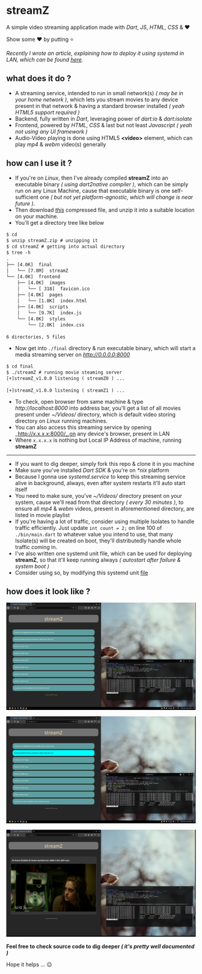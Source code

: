 # streamZ
A simple video streaming application made with _Dart_, _JS_, _HTML_, _CSS_ & :heart: 

Show some :heart: by putting :star:

_Recently I wrote an article, explaining how to deploy it using systemd in LAN, which can be found [here](http://itzmeanjan.in/blog/post_1)._

## what does it do ?
- A streaming service, intended to run in small network(s) _( may be in your home network )_, which lets you stream movies to any device present in that network & having a standard browser installed _( yeah HTML5 support required )_
- Backend, fully written in _Dart_, leveraging power of _dart:io_ & _dart:isolate_
- Frontend, powered by _HTML_, _CSS_ & last but not least _Javascript_ _( yeah not using any UI framework )_
- Audio-Video playing is done using HTML5 **\<video>** element, which can play _mp4_ & _webm_ video(s) generally
## how can I use it ?
- If you're on _Linux_, then I've already compiled **streamZ** into an executable binary _( using dart2native compiler )_, which can be simply run on any Linux Machine, cause that executable binary is one self-sufficient one _( but not yet platform-agnostic, which will change is near future )_.
- Then download [_this_](.) compressed file, and unzip it into a suitable location on your machine.
- You'll get a directory tree like below
```shell script
$ cd
$ unzip streamZ.zip # unzipping it
$ cd streamZ # getting into actual directory
$ tree -h
.
├── [4.0K]  final
│   └── [7.8M]  streamZ
└── [4.0K]  frontend
    ├── [4.0K]  images
    │   └── [ 318]  favicon.ico
    ├── [4.0K]  pages
    │   └── [1.0K]  index.html
    ├── [4.0K]  scripts
    │   └── [9.7K]  index.js
    └── [4.0K]  styles
        └── [2.0K]  index.css

6 directories, 5 files
```
- Now get into `./final` directory & run executable binary, which will start a media streaming server on _http://0.0.0.0:8000_
```shell script
$ cd final
$ ./streamZ # running movie steaming server
[+]streamZ_v1.0.0 listening ( streamZ0 ) ...

[+]streamZ_v1.0.0 listening ( streamZ1 ) ...

```
- To check, open browser from same machine & type _http://localhost:8000_ into address bar, you'll get a list of all movies present under _~/Videos/_ directory, which is default video storing directory on _Linux_ running machines.
- You can also access this streaming service by opening _http://x.x.x.x:8000/_,on any device's browser, present in LAN
- Where `x.x.x.x` is nothing but Local IP Address of machine, running **streamZ**
---
- If you want to dig deeper, simply fork this repo & clone it in you machine
- Make sure you've installed _Dart SDK_ & you're on _*nix_ platform
- Because I gonna use _systemd.service_ to keep this streaming service alive in background, always, even after system restarts it'll auto start itself
- You need to make sure, you've _~/Videos/_ directory present on your system, cause we'll read from that directory _( every 30 minutes )_, to ensure all _mp4_ & _webm_ videos, present in aforementioned directory, are listed in movie playlist
- If you're having a lot of traffic, consider using multiple Isolates to handle traffic efficiently. Just update `int count = 2;` on line 100 of `./bin/main.dart` to whatever value you intend to use, that many Isolate(s) will be created on boot, they'll distributedly handle whole traffic coming in.
- I've also written one systemd unit file, which can be used for deploying **streamZ**, so that it'll keep running always _( autostart after failure & system boot )_
- Consider using so, by modifying this systemd unit [file](./systemd/streamZ.service)
## how does it look like ?
![screenCapture_1](screencaptures/screenCapture_1.png)

![screenCapture_2](screencaptures/screenCapture_2.png)

![screenCapture_3](screencaptures/screenCapture_3.png)

**Feel free to check source code to dig deeper _( it's pretty well documented )_**

Hope it helps ... :wink:

